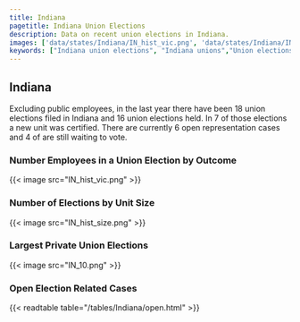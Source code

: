 ```yaml
---
title: Indiana
pagetitle: Indiana Union Elections
description: Data on recent union elections in Indiana.
images: ['data/states/Indiana/IN_hist_vic.png', 'data/states/Indiana/IN_hist_size.png', 'data/states/Indiana/IN_10.png']
keywords: ["Indiana union elections", "Indiana unions","Union elections"]
---
```

##  Indiana

Excluding public employees, in the last year there have been 18 union elections filed in Indiana and 16 union elections held. In 7 of those elections a new unit was certified. There are currently 6 open representation cases and 4 of are still waiting to vote.

### Number Employees in a Union Election by Outcome
{{< image src="IN_hist_vic.png" >}}

### Number of Elections by Unit Size
{{< image src="IN_hist_size.png" >}}

### Largest Private Union Elections
{{< image src="IN_10.png" >}}

### Open Election Related Cases
{{< readtable table="/tables/Indiana/open.html" >}}

